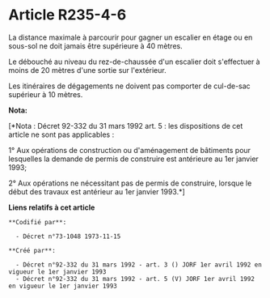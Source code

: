 # Article R235-4-6

La distance maximale à parcourir pour gagner un escalier en étage ou en sous-sol ne doit jamais être supérieure à 40 mètres.

Le débouché au niveau du rez-de-chaussée d'un escalier doit s'effectuer à moins de 20 mètres d'une sortie sur l'extérieur.

Les itinéraires de dégagements ne doivent pas comporter de cul-de-sac supérieur à 10 mètres.

**Nota:**

[*Nota : Décret 92-332 du 31 mars 1992 art. 5 : les dispositions de cet article ne sont pas applicables :

1° Aux opérations de construction ou d'aménagement de bâtiments pour lesquelles la demande de permis de construire est
antérieure au 1er janvier 1993;

2° Aux opérations ne nécessitant pas de permis de construire, lorsque le début des travaux est antérieur au 1er janvier
1993.*]

**Liens relatifs à cet article**

	**Codifié par**:

	  - Décret n°73-1048 1973-11-15

	**Créé par**:

	  - Décret n°92-332 du 31 mars 1992 - art. 3 () JORF 1er avril 1992 en vigueur le 1er janvier 1993
	  - Décret n°92-332 du 31 mars 1992 - art. 5 (V) JORF 1er avril 1992 en vigueur le 1er janvier 1993
